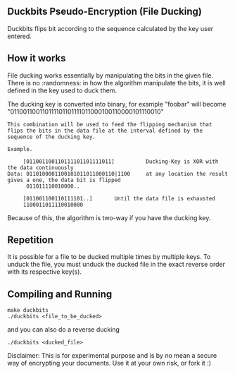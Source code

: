 ## Duckbits Pseudo-Encryption (File Ducking)
Duckbits flips bit according to the sequence calculated by the key user entered. 

## How it works

File ducking works essentially by manipulating the bits in the given file. There is no :randomness: in how the algorithm manipulate the bits, it is well defined in the key used to duck them. 

The ducking key is converted into binary, for example "foobar" will become "011001100110111101101111011000100110000101110010"

    This combination will be used to feed the flipping mechanism that flips the bits in the data file at the interval defined by the sequence of the ducking key.

    Example. 

         [011001100110111101101111011]          Ducking-Key is XOR with the data continuously
    Data: 0110100001100101011011000110|1100     at any location the result gives a one, the data bit is flipped
          011011110010000..

         [011001100110111101..]       Until the data file is exhausted
         1100011011110010000

Because of this, the algorithm is two-way if you have the ducking key. 

## Repetition

It is possible for a file to be ducked multiple times by multiple keys. To unduck the file, you must unduck the ducked file in the exact reverse order with its respective key(s). 

## Compiling and Running
     
    make duckbits
    ./duckbits <file_to_be_ducked>

and you can also do a reverse ducking

    ./duckbits <ducked_file>

Disclaimer: This is for experimental purpose and is by no mean a secure way of encrypting your documents. Use it at your own risk, or fork it :)
